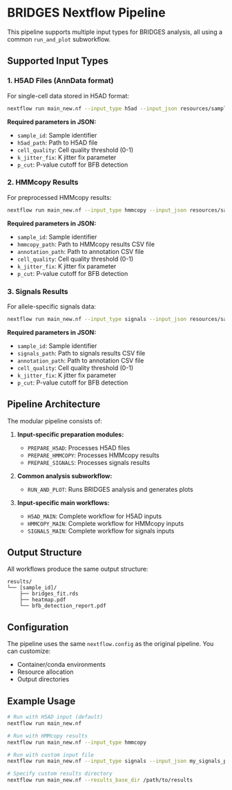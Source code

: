 # BRIDGES Nextflow Pipeline

This pipeline supports multiple input types for BRIDGES analysis, all using a common `run_and_plot` subworkflow.

## Supported Input Types

### 1. H5AD Files (AnnData format)
For single-cell data stored in H5AD format:

```bash
nextflow run main_new.nf --input_type h5ad --input_json resources/sample_params.json
```

**Required parameters in JSON:**
- `sample_id`: Sample identifier
- `h5ad_path`: Path to H5AD file
- `cell_quality`: Cell quality threshold (0-1)
- `k_jitter_fix`: K jitter fix parameter
- `p_cut`: P-value cutoff for BFB detection

### 2. HMMcopy Results
For preprocessed HMMcopy results:

```bash
nextflow run main_new.nf --input_type hmmcopy --input_json resources/sample_params_hmmcopy.json
```

**Required parameters in JSON:**
- `sample_id`: Sample identifier
- `hmmcopy_path`: Path to HMMcopy results CSV file
- `annotation_path`: Path to annotation CSV file
- `cell_quality`: Cell quality threshold (0-1)
- `k_jitter_fix`: K jitter fix parameter
- `p_cut`: P-value cutoff for BFB detection

### 3. Signals Results
For allele-specific signals data:

```bash
nextflow run main_new.nf --input_type signals --input_json resources/sample_params_signals.json
```

**Required parameters in JSON:**
- `sample_id`: Sample identifier
- `signals_path`: Path to signals results CSV file
- `annotation_path`: Path to annotation CSV file
- `cell_quality`: Cell quality threshold (0-1)
- `k_jitter_fix`: K jitter fix parameter
- `p_cut`: P-value cutoff for BFB detection

## Pipeline Architecture

The modular pipeline consists of:

1. **Input-specific preparation modules:**
   - `PREPARE_H5AD`: Processes H5AD files
   - `PREPARE_HMMCOPY`: Processes HMMcopy results
   - `PREPARE_SIGNALS`: Processes signals results

2. **Common analysis subworkflow:**
   - `RUN_AND_PLOT`: Runs BRIDGES analysis and generates plots

3. **Input-specific main workflows:**
   - `H5AD_MAIN`: Complete workflow for H5AD inputs
   - `HMMCOPY_MAIN`: Complete workflow for HMMcopy inputs
   - `SIGNALS_MAIN`: Complete workflow for signals inputs

## Output Structure

All workflows produce the same output structure:
```
results/
└── [sample_id]/
    ├── bridges_fit.rds
    ├── heatmap.pdf
    └── bfb_detection_report.pdf
```

## Configuration

The pipeline uses the same `nextflow.config` as the original pipeline. You can customize:
- Container/conda environments
- Resource allocation
- Output directories

## Example Usage

```bash
# Run with H5AD input (default)
nextflow run main_new.nf

# Run with HMMcopy results
nextflow run main_new.nf --input_type hmmcopy

# Run with custom input file
nextflow run main_new.nf --input_type signals --input_json my_signals_params.json

# Specify custom results directory
nextflow run main_new.nf --results_base_dir /path/to/results
```
